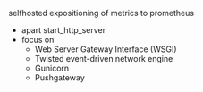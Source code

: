 selfhosted expositioning of metrics to prometheus 
- apart start_http_server
- focus on
    - Web Server Gateway Interface (WSGI)
    - Twisted event-driven network engine
    - Gunicorn
    - Pushgateway

